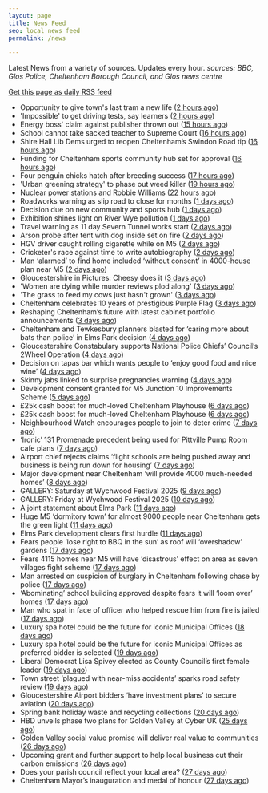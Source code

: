 ```yaml
---
layout: page
title: News Feed
seo: local news feed
permalink: /news

---
```


Latest News from a variety of sources. Updates every hour.
_sources: BBC, Glos Police, Cheltenham Borough Council, and Glos news centre_

[Get this page as daily RSS feed](/daily.rss)

<!-- news_marker starts -->
- Opportunity to give town's last tram a new life ([2 hours ago](https://www.bbc.com/news/articles/c80km7j1131o))
- 'Impossible' to get driving tests, say learners ([2 hours ago](https://www.bbc.com/news/articles/c8jgndjnlmvo))
- Energy boss' claim against publisher thrown out ([15 hours ago](https://www.bbc.com/news/articles/c9918ek3y4go))
- School cannot take sacked teacher to Supreme Court ([16 hours ago](https://www.bbc.com/news/articles/cn7zn077nd4o))
- Shire Hall Lib Dems urged to reopen Cheltenham’s Swindon Road tip ([16 hours ago](https://gloucesternewscentre.co.uk/shire-hall-lib-dems-urged-to-reopen-cheltenhams-swindon-road-tip/))
- Funding for Cheltenham sports community hub set for approval ([16 hours ago](https://gloucesternewscentre.co.uk/funding-for-cheltenham-sports-community-hub-set-for-approval/))
- Four penguin chicks hatch after breeding success ([17 hours ago](https://www.bbc.com/news/articles/ce39qxx818jo))
- 'Urban greening strategy' to phase out weed killer ([19 hours ago](https://www.bbc.com/news/articles/c201jv8v311o))
- Nuclear power stations and Robbie Williams ([22 hours ago](https://www.bbc.com/news/articles/cy4ekkyej0ko))
- Roadworks warning as slip road to close for months ([1 days ago](https://www.bbc.com/news/articles/c308j6d7ngno))
- Decision due on new community and sports hub ([1 days ago](https://www.bbc.com/news/articles/cy4k5kv0v2go))
- Exhibition shines light on River Wye pollution ([1 days ago](https://www.bbc.com/news/articles/c62814zl1q5o))
- Travel warning as 11 day Severn Tunnel works start ([2 days ago](https://www.bbc.com/news/articles/c5yk6z54e2zo))
- Arson probe after tent with dog inside set on fire ([2 days ago](https://www.bbc.com/news/articles/cj42gp7n744o))
- HGV driver caught rolling cigarette while on M5 ([2 days ago](https://www.bbc.com/news/articles/cx2ekrky144o))
- Cricketer's race against time to write autobiography ([2 days ago](https://www.bbc.com/news/articles/cy4ke8xw5j7o))
- Man ‘alarmed’ to find home included ‘without consent’ in 4000-house plan near M5 ([2 days ago](https://gloucesternewscentre.co.uk/man-alarmed-to-find-home-included-without-consent-in-4000-house-plan-near-m5/))
- Gloucestershire in Pictures: Cheesy does it ([3 days ago](https://www.bbc.com/news/articles/cj6rpwjk192o))
- 'Women are dying while murder reviews plod along' ([3 days ago](https://www.bbc.com/news/articles/cj3j7308r35o))
- 'The grass to feed my cows just hasn't grown' ([3 days ago](https://www.bbc.com/news/articles/cr4zp51rk9ro))
- Cheltenham celebrates 10 years of prestigious Purple Flag ([3 days ago](https://www.cheltenham.gov.uk/news/article/3019/cheltenham_celebrates_10_years_of_prestigious_purple_flag))
- Reshaping Cheltenham’s future with latest cabinet portfolio announcements ([3 days ago](https://www.cheltenham.gov.uk/news/article/3018/reshaping_cheltenhams_future_with_latest_cabinet_portfolio_announcements))
- Cheltenham and Tewkesbury planners blasted for ‘caring more about bats than police’ in Elms Park decision ([4 days ago](https://gloucesternewscentre.co.uk/cheltenham-and-tewkesbury-planners-blasted-for-caring-more-about-bats-than-police-in-elms-park-decision/))
- Gloucestershire Constabulary supports National Police Chiefs’ Council’s 2Wheel Operation ([4 days ago](https://gloucesternewscentre.co.uk/gloucestershire-constabulary-supports-national-police-chiefs-councils-2wheel-operation/))
- Decision on tapas bar which wants people to ‘enjoy good food and nice wine’ ([4 days ago](https://gloucesternewscentre.co.uk/decision-on-tapas-bar-which-wants-people-to-enjoy-good-food-and-nice-wine/))
- Skinny jabs linked to surprise pregnancies warning ([4 days ago](https://www.bbc.co.uk/sounds/play/p0lgh4cd))
- Development consent granted for M5 Junction 10 Improvements Scheme ([5 days ago](https://gloucesternewscentre.co.uk/development-consent-granted-for-m5-junction-10-improvements-scheme/))
- £25k cash boost for much-loved Cheltenham Playhouse ([6 days ago](https://gloucesternewscentre.co.uk/25k-cash-boost-for-much-loved-cheltenham-playhouse/))
- £25k cash boost for much-loved Cheltenham Playhouse ([6 days ago](https://www.cheltenham.gov.uk/news/article/3017/25k_cash_boost_for_much-loved_cheltenham_playhouse))
- Neighbourhood Watch encourages people to join to deter crime ([7 days ago](https://gloucesternewscentre.co.uk/neighbourhood-watch-encourages-people-to-join-to-deter-crime/))
- ‘Ironic’ 131 Promenade precedent being used for Pittville Pump Room cafe plans ([7 days ago](https://gloucesternewscentre.co.uk/ironic-131-promenade-precedent-being-used-for-pittville-pump-room-cafe-plans/))
- Airport chief rejects claims ‘flight schools are being pushed away and business is being run down for housing’ ([7 days ago](https://gloucesternewscentre.co.uk/airport-chief-rejects-claims-flight-schools-are-being-pushed-away-and-business-is-being-run-down-for-housing/))
- Major development near Cheltenham ‘will provide 4000 much-needed homes’ ([8 days ago](https://gloucesternewscentre.co.uk/major-development-near-cheltenham-will-provide-4000-much-needed-homes/))
- GALLERY: Saturday at Wychwood Festival 2025 ([9 days ago](https://gloucesternewscentre.co.uk/gallery-saturday-at-wychwood-festival-2025/))
- GALLERY: Friday at Wychwood Festival 2025 ([10 days ago](https://gloucesternewscentre.co.uk/gallery-friday-at-wychwood-festival-2025/))
- A joint statement about Elms Park ([11 days ago](https://www.cheltenham.gov.uk/news/article/3015/a_joint_statement_about_elms_park))
- Huge M5 ‘dormitory town’ for almost 9000 people near Cheltenham gets the green light ([11 days ago](https://gloucesternewscentre.co.uk/huge-m5-dormitory-town-for-almost-9000-people-near-cheltenham-gets-the-green-light/))
- Elms Park development clears first hurdle ([11 days ago](https://gloucesternewscentre.co.uk/elms-park-development-clears-first-hurdle/))
- Fears people ‘lose right to BBQ in the sun’ as roof will ‘overshadow’ gardens ([17 days ago](https://gloucesternewscentre.co.uk/fears-people-lose-right-to-bbq-in-the-sun-as-roof-will-overshadow-gardens/))
- Fears 4115 homes near M5 will have ‘disastrous’ effect on area as seven villages fight scheme ([17 days ago](https://gloucesternewscentre.co.uk/fears-4115-homes-near-m5-will-have-disastrous-effect-on-area-as-seven-villages-fight-scheme/))
- Man arrested on suspicion of burglary in Cheltenham following chase by police ([17 days ago](https://gloucesternewscentre.co.uk/man-arrested-on-suspicion-of-burglary-in-cheltenham-following-chase-by-police/))
- ‘Abominating’ school building approved despite fears it will ‘loom over’ homes ([17 days ago](https://gloucesternewscentre.co.uk/abominating-school-building-approved-despite-fears-it-will-loom-over-homes/))
- Man who spat in face of officer who helped rescue him from fire is jailed ([17 days ago](https://gloucesternewscentre.co.uk/man-who-spat-in-face-of-officer-who-helped-rescue-him-from-fire-is-jailed/))
- Luxury spa hotel could be the future for iconic Municipal Offices ([18 days ago](https://gloucesternewscentre.co.uk/luxury-spa-hotel-could-be-the-future-for-iconic-municipal-offices/))
- Luxury spa hotel could be the future for iconic Municipal Offices as preferred bidder is selected ([19 days ago](https://www.cheltenham.gov.uk/news/article/3014/luxury_spa_hotel_could_be_the_future_for_iconic_municipal_offices_as_preferred_bidder_is_selected))
- Liberal Democrat Lisa Spivey elected as County Council’s first female leader ([19 days ago](https://gloucesternewscentre.co.uk/liberal-democrat-lisa-spivey-elected-as-county-councils-first-female-leader/))
- Town street ‘plagued with near-miss accidents’ sparks road safety review ([19 days ago](https://gloucesternewscentre.co.uk/town-street-plagued-with-near-miss-accidents-sparks-road-safety-review/))
- Gloucestershire Airport bidders ‘have investment plans’ to secure aviation ([20 days ago](https://gloucesternewscentre.co.uk/gloucestershire-airport-bidders-have-investment-plans-to-secure-aviation/))
- Spring bank holiday waste and recycling collections ([20 days ago](https://www.cheltenham.gov.uk/news/article/3013/spring_bank_holiday_waste_and_recycling_collections))
- HBD unveils phase two plans for Golden Valley at Cyber UK ([25 days ago](https://www.cheltenham.gov.uk/news/article/3012/hbd_unveils_phase_two_plans_for_golden_valley_at_cyber_uk))
- Golden Valley social value promise will deliver real value to communities ([26 days ago](https://www.cheltenham.gov.uk/news/article/3011/golden_valley_social_value_promise_will_deliver_real_value_to_communities))
- Upcoming grant and further support to help local business cut their carbon emissions ([26 days ago](https://www.cheltenham.gov.uk/news/article/3010/upcoming_grant_and_further_support_to_help_local_business_cut_their_carbon_emissions))
- Does your parish council reflect your local area? ([27 days ago](https://www.cheltenham.gov.uk/news/article/3009/does_your_parish_council_reflect_your_local_area))
- Cheltenham Mayor’s inauguration and medal of honour ([27 days ago](https://www.cheltenham.gov.uk/news/article/3008/cheltenham_mayors_inauguration_and_medal_of_honour))

<!-- news_marker ends -->
